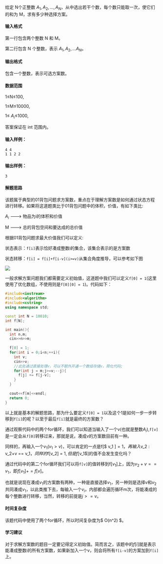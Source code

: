 给定 N个正整数 $A_1,A_2,…,A_N$，从中选出若干个数，每个数只能取一次，使它们的和为 M，求有多少种选择方案。

#### 输入格式

第一行包含两个整数 N 和 M。

第二行包含 N 个整数，表示 $A_1,A_2,…A_N$。

#### 输出格式

包含一个整数，表示可选方案数。

#### 数据范围

1≤N≤100,    

1≤M≤10000,    

1≤ $A_i$≤1000,    

答案保证在 int 范围内。

#### 输入样例：

```
4 4
1 1 2 2
```

#### 输出样例：

```
3
```

#### 解题思路

该题属于典型的01背包问题求方案数，重点在于理解方案数是如何通过状态方程进行转移。如果将这道题类比于01背包问题中的体积，价值，有如下类比:

$A_i$ ---> 物品为i的体积和价值      

M ---> 总的背包空间和要达成的总价值

根据01背包问题求最大价值我们可以定义:     

状态表示：`f[i]`表示恰好凑成整数i的集合，该集合表示的是方案数

状态转移：`f[i] = f[i]+f[i-v](i>=v)`从集合角度推导，可以参考如下图      

![](https://cdn.jsdelivr.net/gh/Tiand1ddd/tuchuang@main/img/202409041800883.jpg)

一般求解方案问题我们都需要定义初始值，这道题中我们可以定义`f[0] = 1`(这里使用了优化数组，不使用则是`f[0][0] = 1`)。代码如下：      

```C++
#include<iostream>
#include<algorithm>
#include<cstring>
using namespace std;

const int N = 10010;
int f[N];

int main(){
  int n,m;
  cin>>n>>m;
  
  f[0] = 1;
  for(int i = 0;i<n;++i){
    int v;
    cin>>v;
    //此处通过直接处理v，可以不额外开通一个数组存储v，简化代码;
    for(int j = m;j>=v;--j){
      f[j] += f[j-v];
    }
  }
  
  cout<<f[m]<<endl;
  return 0;
}
```

以上就是基本的解题思路，那为什么要定义`f[0] = 1`以及这个1是如何一步一步转移到`f[i]`的呢？以至于最后`f[i]`就是最终的方案数？      

通过观察代码中的两个for循环，我们可以知道当输入了一个v(也就是整数$A_i$),`f[v]`是一定会从`f[0]`转移过来，那就是说，凑成v的方案数目前有一种。     

同样的，再输入一个$v_1(v_1>v)$，可以肯定的一点是f[$ v_1 $]=1，再输入$v_2 : v_2+v == v_1$，同样的$f[v_2] = 1$,但是f[$v_1$]的值不会发生变化吗？         

通过代码中的第二个for循环我们可以将`f[v]`的值转移到f[$v_1$]上，因为$v_2  +  v ==  v_1$，即$f[v_1] += f[v]$。      

也就是说现在凑成$v_1$的方案数有两种，一种是直接选择$v_1$，另一种则是选择$v$和$v_2$共同凑成$v_1$，以此类推下去，每输入一个$v_i$，内部都会遍历循环m次，将能凑成的每个整数进行转移，当然，转移的前提是$j>=v$。        

#### 时间复杂度
该题代码中使用了两个for循环，所以时间复杂度为$ O(n^2) $。

#### 学习建议 
对于求解方案数的题目一定要记得定义初始值。简而言之，该题中的$f[i]$就是表示能凑成整数i的所有方案数，如果新加入一个v，则会将所有`f[i-v]`的方案加到`f[i]`上。
